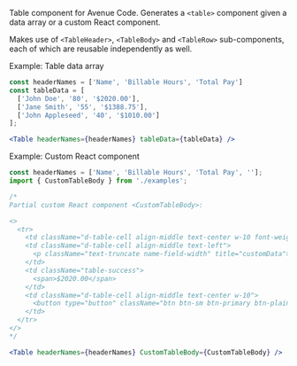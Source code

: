 Table component for Avenue Code. Generates a `<table>` component given a data array or a custom React component.

Makes use of `<TableHeader>`, `<TableBody>` and `<TableRow>` sub-components, each of which are reusable independently as well.

Example: Table data array
```jsx
const headerNames = ['Name', 'Billable Hours', 'Total Pay']
const tableData = [
  ['John Doe', '80', '$2020.00'],
  ['Jane Smith', '55', '$1388.75'],
  ['John Appleseed', '40', '$1010.00']
];

<Table headerNames={headerNames} tableData={tableData} />
```

Example: Custom React component
```jsx
const headerNames = ['Name', 'Billable Hours', 'Total Pay', ''];
import { CustomTableBody } from './examples';

/* 
Partial custom React component <CustomTableBody>:

<>
  <tr>
    <td className="d-table-cell align-middle text-center w-10 font-weight-bold">John Doe</td>
    <td className="d-table-cell align-middle text-left">
      <p className="text-truncate name-field-width" title="customData">80</p>
    </td>
    <td className="table-success">
      <span>$2020.00</span>
    </td>
    <td className="d-table-cell align-middle text-center w-10">
      <button type="button" className="btn btn-sm btn-primary btn-plain btn-rounded">Check</button>
    </td>
  </tr>
</>
*/

<Table headerNames={headerNames} CustomTableBody={CustomTableBody} />
```

